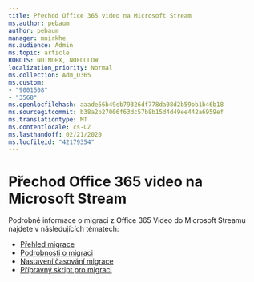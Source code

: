 ```yaml
---
title: Přechod Office 365 video na Microsoft Stream
ms.author: pebaum
author: pebaum
manager: mnirkhe
ms.audience: Admin
ms.topic: article
ROBOTS: NOINDEX, NOFOLLOW
localization_priority: Normal
ms.collection: Adm_O365
ms.custom:
- "9001508"
- "3568"
ms.openlocfilehash: aaade66b49eb79326df778da08d2b59bb1b46b18
ms.sourcegitcommit: b38a2b27006f63dc57b8b15d4d49ee442a6959ef
ms.translationtype: MT
ms.contentlocale: cs-CZ
ms.lasthandoff: 02/21/2020
ms.locfileid: "42179354"
---
```

# <a name="office-365-video-transition-to-microsoft-stream"></a>Přechod Office 365 video na Microsoft Stream

Podrobné informace o migraci z Office 365 Video do Microsoft Streamu najdete v následujících tématech:

- [Přehled migrace](https://docs.microsoft.com/en-us/stream/migrate-from-office-365)
- [Podrobnosti o migraci](https://docs.microsoft.com/en-us/stream/migration-experience)
- [Nastavení časování migrace](https://docs.microsoft.com/en-us/stream/migration-o365video-timing-setting)
- [Přípravný skript pro migraci](https://docs.microsoft.com/en-us/stream/migration-o365video-prep)
